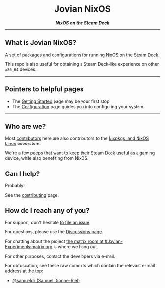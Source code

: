 <!--

NOTE: This page also serves as the index page of the website!!

Its docs-folder-relative links will be rewritten accordingly.

HTML may be used to hide elements from the main website, be mindful about it.

-->
<div class="for-github -title homepage-title">
    <div align="center"><h1>Jovian NixOS</h1></div>
    <div align="center"><strong><em>NixOS on the Steam Deck</em></strong></div>
</div>
<div class="for-github -unneeded">
<hr />
</div>

<div class="homepage-hero">

What is Jovian NixOS?
---------------------

A set of packages and configurations for running NixOS on the [Steam Deck](https://www.steamdeck.com).

This repo is also useful for obtaining a Steam Deck-like experience on other `x86_64` devices.

</div>

<div class="for-github -unneeded">
<hr />
</div>

Pointers to helpful pages
-------------------------

 - The [Getting Started](docs/getting-started.md) page may be your first stop.
 - The [Configuration](docs/configuration.md) page guides you into configuring your system.

<div class="for-github -unneeded">
<hr />
</div>

Who are we?
-----------

Most [contributors](https://github.com/Jovian-Experiments/Jovian-NixOS/graphs/contributors) here are also contributors to the [Nixpkgs, and NixOS Linux](https://github.com/NixOS/nixpkgs) ecosystem.

We're a few peeps that want to keep their Steam Deck useful as a gaming device, while also benefiting from NixOS.


Can I help?
-----------

Probably!

See the [contributing](CONTRIBUTING.md) page.


How do I reach any of you?
--------------------------

For support, don't hesitate [to file an issue](https://github.com/Jovian-Experiments/Jovian-NixOS/issues).

For questions, please use the [Discussions page](https://github.com/Jovian-Experiments/Jovian-NixOS/discussions).

For chatting about the project [the matrix room at #Jovian-Experiments:matrix.org](https://matrix.to/#/#Jovian-Experiments:matrix.org) is where we hang out.

For other purposes, contact the developers via e-mail.

For obfuscation, see these raw commits which contain the relevant e-mail address at the top:

 - [@samueldr (Samuel Dionne-Riel)](https://github.com/Jovian-Experiments/Jovian-NixOS/commit/af7041f1e92d6d4e1e04e6e4f9ec6e301d2b8e01.patch)
